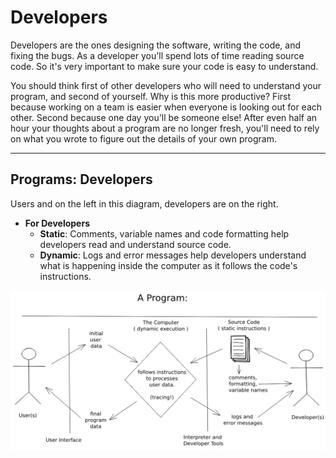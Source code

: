# Developers

Developers are the ones designing the software, writing the code, and fixing the
bugs. As a developer you'll spend lots of time reading source code. So it's very
important to make sure your code is easy to understand.

You should think first of other developers who will need to understand your
program, and second of yourself. Why is this more productive? First because
working on a team is easier when everyone is looking out for each other. Second
because one day you'll be someone else! After even half an hour your thoughts
about a program are no longer fresh, you'll need to rely on what you wrote to
figure out the details of your own program.

---

## Programs: Developers

Users and on the left in this diagram, developers are on the right.

- **For Developers**
  - **Static**: Comments, variable names and code formatting help developers
    read and understand source code.
  - **Dynamic**: Logs and error messages help developers understand what is
    happening inside the computer as it follows the code's instructions.

[![program diagram](../../assets/a-program.png)](https://excalidraw.com/#json=40qMI89WByj9Yhhh94Ghg,4zpL-AmDgpnbyFJWJfNQhg)
